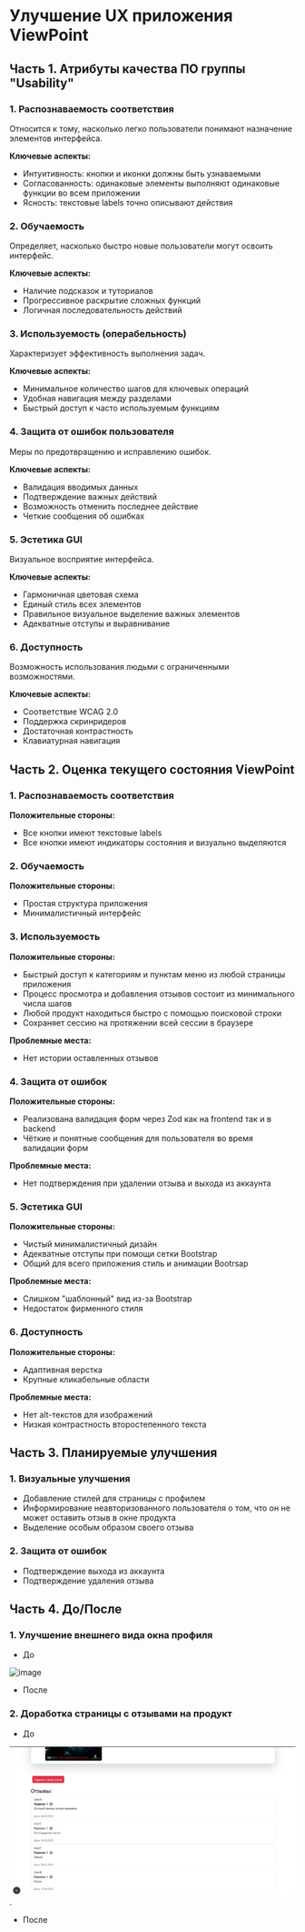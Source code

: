 # Улучшение UX приложения ViewPoint

## Часть 1. Атрибуты качества ПО группы "Usability"

### 1. Распознаваемость соответствия
Относится к тому, насколько легко пользователи понимают назначение элементов интерфейса.

**Ключевые аспекты:**
- Интуитивность: кнопки и иконки должны быть узнаваемыми
- Согласованность: одинаковые элементы выполняют одинаковые функции во всем приложении
- Ясность: текстовые labels точно описывают действия

### 2. Обучаемость
Определяет, насколько быстро новые пользователи могут освоить интерфейс.

**Ключевые аспекты:**
- Наличие подсказок и туториалов
- Прогрессивное раскрытие сложных функций
- Логичная последовательность действий

### 3. Используемость (операбельность)
Характеризует эффективность выполнения задач.

**Ключевые аспекты:**
- Минимальное количество шагов для ключевых операций
- Удобная навигация между разделами
- Быстрый доступ к часто используемым функциям

### 4. Защита от ошибок пользователя
Меры по предотвращению и исправлению ошибок.

**Ключевые аспекты:**
- Валидация вводимых данных
- Подтверждение важных действий
- Возможность отменить последнее действие
- Четкие сообщения об ошибках

### 5. Эстетика GUI
Визуальное восприятие интерфейса.

**Ключевые аспекты:**
- Гармоничная цветовая схема
- Единый стиль всех элементов
- Правильное визуальное выделение важных элементов
- Адекватные отступы и выравнивание

### 6. Доступность
Возможность использования людьми с ограниченными возможностями.

**Ключевые аспекты:**
- Соответствие WCAG 2.0
- Поддержка скринридеров
- Достаточная контрастность
- Клавиатурная навигация

## Часть 2. Оценка текущего состояния ViewPoint

### 1. Распознаваемость соответствия
**Положительные стороны:**
- Все кнопки имеют текстовые labels
- Все кнопки имеют индикаторы состояния и визуально выделяются

### 2. Обучаемость
**Положительные стороны:**
- Простая структура приложения
- Минималистичный интерфейс

### 3. Используемость
**Положительные стороны:**
- Быстрый доступ к категориям и пунктам меню из любой страницы приложения
- Процесс просмотра и добавления отзывов состоит из минимального числа шагов
- Любой продукт находиться быстро с помощью поисковой строки
- Сохраняет сессию на протяжении всей сессии в браузере

**Проблемные места:**
- Нет истории оставленных отзывов

### 4. Защита от ошибок
**Положительные стороны:**
- Реализована валидация форм через Zod как на frontend так и в backend
- Чёткие и понятные сообщения для пользователя во время валидации форм

**Проблемные места:**
- Нет подтверждения при удалении отзыва и выхода из аккаунта

### 5. Эстетика GUI
**Положительные стороны:**
- Чистый минималистичный дизайн
- Адекватные отступы при помощи сетки Bootstrap
- Общий для всего приложения стиль и анимации Bootrsap

**Проблемные места:**
- Слишком "шаблонный" вид из-за Bootstrap
- Недостаток фирменного стиля

### 6. Доступность
**Положительные стороны:**
- Адаптивная верстка
- Крупные кликабельные области

**Проблемные места:**
- Нет alt-текстов для изображений
- Низкая контрастность второстепенного текста

## Часть 3. Планируемые улучшения

### 1. Визуальные улучшения
- Добавление стилей для страницы с профилем
- Информирование неавторизованного пользователя о том, что он не может оставить отзыв в окне продукта
- Выделение особым образом своего отзыва

### 2. Защита от ошибок
- Подтверждение выхода из аккаунта
- Подтверждение удаления отзыва

## Часть 4. До/После

### 1. Улучшение внешнего вида окна профиля

- До

![image](https://github.com/user-attachments/assets/74178517-f430-49dd-8902-c1b826593be2)

- После

### 2. Доработка страницы с отзывами на продукт

- До

![image](https://github.com/WadimAndrianov/viewpont/blob/main/docs/UX-Improvement-images/Не%20видно%20что%20этот%20отзыв%20твой.%20До.PNG).

- После

